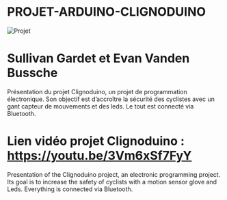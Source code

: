 # PROJET-ARDUINO-CLIGNODUINO 
![Projet](https://imgur.com/45VgXpq)
# Sullivan Gardet et Evan Vanden Bussche
Présentation du projet Clignoduino, un projet de programmation électronique. Son objectif est d’accroître la sécurité des cyclistes avec un gant capteur de mouvements et des leds. Le tout est connecté via Bluetooth.

# Lien vidéo projet Clignoduino : https://youtu.be/3Vm6xSf7FyY
Presentation of the Clignoduino project, an electronic programming project. Its goal is to increase the safety of cyclists with a motion sensor glove and Leds. Everything is connected via Bluetooth.

